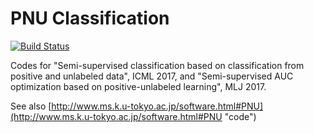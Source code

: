 # PNU Classification

[![Build Status](https://travis-ci.org/t-sakai-kure/pywsl.svg?branch=master)](https://travis-ci.org/t-sakai-kure/pywsl)

Codes for "Semi-supervised classification based on classification from positive and unlabeled data", ICML 2017,
and "Semi-supervised AUC optimization based on positive-unlabeled learning", MLJ 2017.

See also [http://www.ms.k.u-tokyo.ac.jp/software.html#PNU](http://www.ms.k.u-tokyo.ac.jp/software.html#PNU "code")
